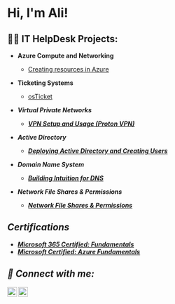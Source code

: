 <h1>Hi, I'm Ali! </h1>

<h2>👨‍💻 IT HelpDesk Projects:</h2>

- <b>Azure Compute and Networking</b>
  - [Creating resources in Azure]()
 
- <b>Ticketing Systems</b>
  - [osTicket]() <b><i>
  
- <b>Virtual Private Networks</b>
  - [VPN Setup and Usage (Proton VPN)]()
  
- <b>Active Directory</b>
  - [Deploying Active Directory and Creating Users]()

- <b>Domain Name System</b>
  - [Building Intuition for DNS]()
 
- <b>Network File Shares & Permissions</b>
  - [Network File Shares & Permissions]()

<h2> Certifications </h2>

- [Microsoft 365 Certified: Fundamentals](https://learn.microsoft.com/api/credentials/share/en-us/alibassirou/AE42083D655171FF?sharingId=54F0A4A547877CA1)
- [Microsoft Certified: Azure Fundamentals](https://learn.microsoft.com/api/credentials/share/en-us/alibassirou/68BDE9FE477C012F?sharingId=54F0A4A547877CA1)

<h2> 🤳 Connect with me:</h2>

[<img align="left" alt="Alibassirou | LinkedIn" width="22px" src="https://cdn.jsdelivr.net/npm/simple-icons@v3/icons/linkedin.svg" />][linkedin]
[<img align="left" alt="Alibassirou | Instagram" width="22px" src="https://cdn.jsdelivr.net/npm/simple-icons@v3/icons/instagram.svg" />][instagram]

[instagram]: https://www.instagram.com/boiali.42/
[linkedin]: https://linkedin.com/in/ali-bassirou-03089a273
<!--
**alibashir7/alibashir7** is a ✨ _special_ ✨ repository because its `README.md` (this file) appears on your GitHub profile.

Here are some ideas to get you started:

- 🔭 I’m currently working on ...
- 🌱 I’m currently learning ...
- 👯 I’m looking to collaborate on ...
- 🤔 I’m looking for help with ...
- 💬 Ask me about ...
- 📫 How to reach me: ...
- 😄 Pronouns: ...
- ⚡ Fun fact: ...
-->
